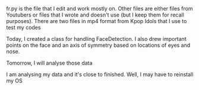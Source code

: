 
fr.py is the file that I edit and work mostly on.
Other files are either files from Youtubers or files that I wrote and doesn't use (but I keep them for recall purposes).
There are two files in mp4 format from Kpop Idols that I use to test my codes

Today, I created a class for handling FaceDetection.
I also drew important points on the face and an axis of symmetry based on locations of eyes and nose.

Tomorrow, I will analyse those data

I am analysing my data and it's close to finished. Well, I may have to reinstall my OS
